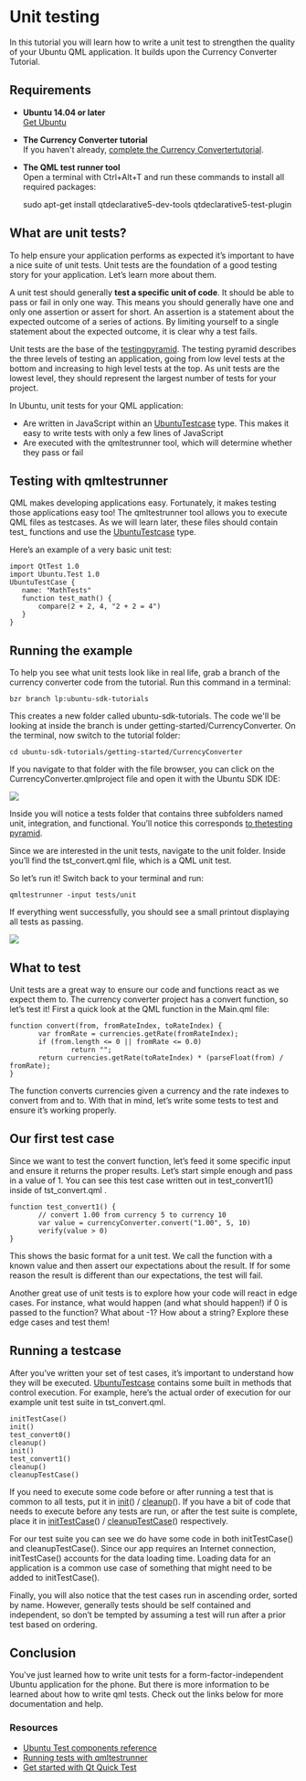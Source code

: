 





# Unit testing

In this tutorial you will learn how to write a unit test to strengthen the
quality of your Ubuntu QML application. It builds upon the Currency Converter
Tutorial.

## Requirements

  * **Ubuntu 14.04 or later**  
[Get Ubuntu](http://www.ubuntu.com/download/desktop/)

  * **The Currency Converter tutorial**  
If you haven't already, [complete the Currency Convertertutorial](https://developer.ubuntu.com/en/apps/qml/tutorials/building-your-first-qml-app/).

  * **The QML test runner tool**  
Open a terminal with Ctrl+Alt+T and run these commands to install all required
packages:

    sudo apt-get install qtdeclarative5-dev-tools qtdeclarative5-test-plugin

## What are unit tests?

To help ensure your application performs as expected it’s important to have a
nice suite of unit tests. Unit tests are the foundation of a good testing
story for your application. Let’s learn more about them.

A unit test should generally **test a specific unit of code**. It should be
able to pass or fail in only one way. This means you should generally have one
and only one assertion or assert for short. An assertion is a statement about
the expected outcome of a series of actions. By limiting yourself to a single
statement about the expected outcome, it is clear why a test fails.

Unit tests are the base of the [testingpyramid](https://developer.ubuntu.com/en/apps/quality/). The testing pyramid
describes the three levels of testing an application, going from low level
tests at the bottom and increasing to high level tests at the top. As unit
tests are the lowest level, they should represent the largest number of tests
for your project.

In Ubuntu, unit tests for your QML application:

  * Are written in JavaScript within an [UbuntuTestcase](https://developer.ubuntu.com/api/qml/sdk-14.10/Ubuntu.Test.UbuntuTestCase/) type. This makes it easy to write tests with only a few lines of JavaScript
  * Are executed with the qmltestrunner tool, which will determine whether they pass or fail

## Testing with qmltestrunner

QML makes developing applications easy. Fortunately, it makes testing those
applications easy too! The qmltestrunner tool allows you to execute QML files
as testcases. As we will learn later, these files should contain test_
functions and use the [UbuntuTestcase](https://developer.ubuntu.com/api/qml/sdk-14.10/Ubuntu.Test.UbuntuTestCase/) type.

Here’s an example of a very basic unit test:

    import QtTest 1.0
    import Ubuntu.Test 1.0
    UbuntuTestCase {
       name: "MathTests"
       function test_math() {
           compare(2 + 2, 4, "2 + 2 = 4")
       }
    }

## Running the example

To help you see what unit tests look like in real life, grab a branch of the
currency converter code from the tutorial. Run this command in a terminal:

    bzr branch lp:ubuntu-sdk-tutorials

This creates a new folder called ubuntu-sdk-tutorials. The code we'll be
looking at inside the branch is under getting-started/CurrencyConverter. On
the terminal, now switch to the tutorial folder:

    cd ubuntu-sdk-tutorials/getting-started/CurrencyConverter

If you navigate to that folder with the file browser, you can click on the
CurrencyConverter.qmlproject file and open it with the Ubuntu SDK IDE:

![](/static/devportal_uploaded/94a0a594-3798-4155-bc1c-d653a2d59b55-cms_page_media/383/Test-project.png)

Inside you will notice a tests folder that contains three subfolders named
unit, integration, and functional. You’ll notice this corresponds [to thetesting pyramid](https://developer.ubuntu.com/en/apps/quality/).

Since we are interested in the unit tests, navigate to the unit folder. Inside
you’ll find the tst_convert.qml file, which is a QML unit test.

So let’s run it! Switch back to your terminal and run:

    qmltestrunner -input tests/unit

If everything went successfully, you should see a small printout displaying
all tests as passing.

![](/static/devportal_uploaded/136fda2e-e81f-49bf-989c-6a457c68a561-cms_page_media/383/Passsed.png)

## What to test

Unit tests are a great way to ensure our code and functions react as we expect
them to. The currency converter project has a convert function, so let’s test
it! First a quick look at the QML function in the Main.qml file:

    function convert(from, fromRateIndex, toRateIndex) {
           var fromRate = currencies.getRate(fromRateIndex);
           if (from.length <= 0 || fromRate <= 0.0)
                   return "";
           return currencies.getRate(toRateIndex) * (parseFloat(from) / fromRate);
    }

The function converts currencies given a currency and the rate indexes to
convert from and to. With that in mind, let’s write some tests to test and
ensure it’s working properly.

## Our first test case

Since we want to test the convert function, let’s feed it some specific input
and ensure it returns the proper results. Let’s start simple enough and pass
in a value of 1. You can see this test case written out in test_convert1()
inside of tst_convert.qml .

    function test_convert1() {
           // convert 1.00 from currency 5 to currency 10
           var value = currencyConverter.convert("1.00", 5, 10)
           verify(value > 0)
    }

This shows the basic format for a unit test. We call the function with a known
value and then assert our expectations about the result. If for some reason
the result is different than our expectations, the test will fail.

Another great use of unit tests is to explore how your code will react in edge
cases. For instance, what would happen (and what should happen!) if 0 is
passed to the function? What about -1? How about a string? Explore these edge
cases and test them!

## Running a testcase

After you’ve written your set of test cases, it’s important to understand how
they will be executed. [UbuntuTestcase](https://developer.ubuntu.com/api/qml/sdk-14.10/Ubuntu.Test.UbuntuTestCase/) contains some built in methods that
control execution. For example, here’s the actual order of execution for our
example unit test suite in tst_convert.qml.

    initTestCase()
    init()
    test_convert0()
    cleanup()
    init()
    test_convert1()
    cleanup()
    cleanupTestCase()

If you need to execute some code before or after running a test that is common
to all tests, put it in
[init](https://developer.ubuntu.com/api/qml/sdk-14.10/QtTest.TestCase/#init-method)() / [cleanup](https://developer.ubuntu.com/api/qml/sdk-14.10/QtTest.TestCase/#cleanup-method)(). If you have a bit of code that needs to execute
before any tests are run, or after the test suite is complete, place it in [initTestCase](https://developer.ubuntu.com/api/qml/sdk-14.10/QtTest.TestCase/#initTestCase-method)() / [cleanupTestCase](https://developer.ubuntu.com/api/qml/sdk-14.10/QtTest.TestCase/#cleanupTestCase-method)() respectively.

For our test suite you can see we do have some code in both initTestCase() and
cleanupTestCase(). Since our app requires an Internet connection,
initTestCase() accounts for the data loading time. Loading data for an
application is a common use case of something that might need to be added to
initTestCase().

Finally, you will also notice that the test cases run in ascending order,
sorted by name. However, generally tests should be self contained and
independent, so don’t be tempted by assuming a test will run after a prior
test based on ordering.

## Conclusion

You've just learned how to write unit tests for a form-factor-independent
Ubuntu application for the phone. But there is more information to be learned
about how to write qml tests. Check out the links below for more documentation
and help.

### Resources

  * [Ubuntu Test components reference](https://developer.ubuntu.com/api/qml/sdk-14.10/Ubuntu.Test/)
  * [Running tests with qmltestrunner](http://doc.qt.io/qt-5/qtquick-qtquicktest.html#running-tests)
  * [Get started with Qt Quick Test](http://doc.qt.io/qt-5/qtquick-qtquicktest.html)





